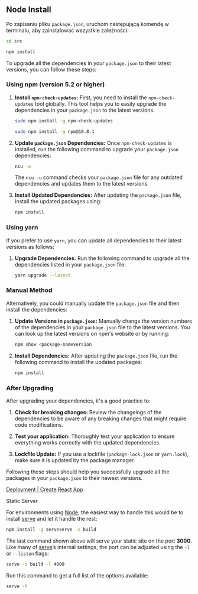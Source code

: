 ## Node Install



Po zapisaniu pliku `package.json`, uruchom następującą komendę w terminalu, aby zainstalować wszystkie zależności:

```sh
cd src
```

```sh
npm install
```

To upgrade all the dependencies in your `package.json` to their latest versions, you can follow these steps:

### Using npm (version 5.2 or higher)

1. **Install `npm-check-updates`:**
   First, you need to install the `npm-check-updates` tool globally. This tool helps you to easily upgrade the dependencies in your `package.json` to the latest versions.

   ```sh
   sudo npm install -g npm-check-updates
   ```

   ```sh
   sudo npm install -g npm@10.8.1
   ```
2. **Update `package.json` Dependencies:**
   Once `npm-check-updates` is installed, run the following command to upgrade your `package.json` dependencies:

   ```sh
   ncu -u
   ```

   The `ncu -u` command checks your `package.json` file for any outdated dependencies and updates them to the latest versions.

3. **Install Updated Dependencies:**
   After updating the `package.json` file, install the updated packages using:

   ```sh
   npm install
   ```

### Using yarn

If you prefer to use `yarn`, you can update all dependencies to their latest versions as follows:

1. **Upgrade Dependencies:**
   Run the following command to upgrade all the dependencies listed in your `package.json` file:

   ```sh
   yarn upgrade --latest
   ```

### Manual Method

Alternatively, you could manually update the `package.json` file and then install the dependencies:

1. **Update Versions in `package.json`:**
   Manually change the version numbers of the dependencies in your `package.json` file to the latest versions. You can look up the latest versions on npm's website or by running:

   ```sh
   npm show <package-nameversion
   ```

2. **Install Dependencies:**
   After updating the `package.json` file, run the following command to install the updated packages:

   ```sh
   npm install
   ```

### After Upgrading

After upgrading your dependencies, it's a good practice to:

1. **Check for breaking changes:**
   Review the changelogs of the dependencies to be aware of any breaking changes that might require code modifications.

2. **Test your application:**
   Thoroughly test your application to ensure everything works correctly with the updated dependencies.

3. **Lockfile Update:**
   If you use a lockfile (`package-lock.json` or `yarn.lock`), make sure it is updated by the package manager.

Following these steps should help you successfully upgrade all the packages in your `package.json` to their newest versions.



[Deployment | Create React App](https://create-react-app.dev/docs/deployment/)

Static Server

For environments using [Node](https://nodejs.org/), the easiest way to handle this would be to install [serve](https://github.com/vercel/serve) and let it handle the rest:
```bash
npm install -g serveserve -s build
```

The last command shown above will serve your static site on the port **3000**. Like many of [serve](https://github.com/vercel/serve)’s internal settings, the port can be adjusted using the `-l` or `--listen` flags:
```bash
serve -s build -l 4000
```

Run this command to get a full list of the options available:
```bash
serve -h
```
